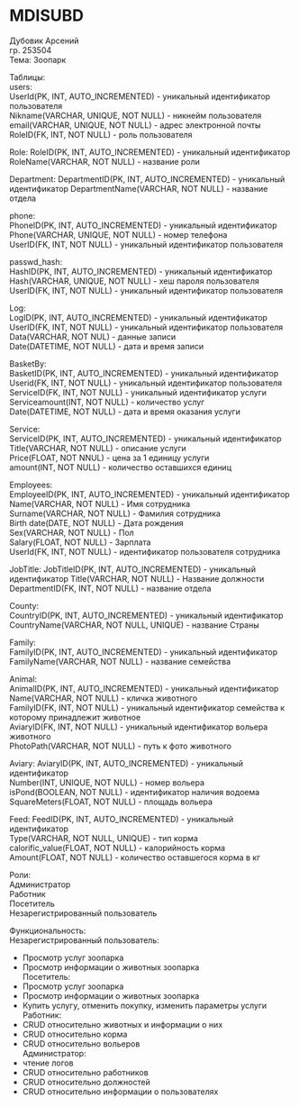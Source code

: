# MDISUBD
Дубовик Арсений  
гр. 253504  
Тема: Зоопарк  

Таблицы:  
users:  
UserId(PK, INT, AUTO_INCREMENTED) - уникальный идентификатор пользователя  
Nikname(VARCHAR, UNIQUE, NOT NULL) - никнейм пользователя  
email(VARCHAR, UNIQUE, NOT NULL) - адрес электронной почты   
RoleID(FK, INT, NOT NULL) - роль пользователя  

Role:
RoleID(PK, INT, AUTO_INCREMENTED) - уникальный идентификатор
RoleName(VARCHAR, NOT NULL) - название роли

Department:
DepartmentID(PK, INT, AUTO_INCREMENTED) - уникальный идентификатор
DepartmentName(VARCHAR, NOT NULL) - название отдела

phone:  
PhoneID(PK, INT, AUTO_INCREMENTED) - уникальный идентификатор  
Phone(VARCHAR, UNIQUE, NOT NULL) - номер телефона  
UserID(FK, INT, NOT NULL) - уникальный идентификатор пользователя  

passwd_hash:  
HashID(PK, INT, AUTO_INCREMENTED) - уникальный идентификатор  
Hash(VARCHAR, UNIQUE, NOT NULL) - хеш пароля пользователя  
UserID(FK, INT, NOT NULL) - уникальный идентификатор пользователя  

Log:  
LogID(PK, INT, AUTO_INCREMENTED) - уникальный идентификатор  
UserID(FK, INT, NOT NULL) - уникальный идентификатор пользователя  
Data(VARCHAR, NOT NUL) - данные записи  
Date(DATETIME, NOT NULL) - дата и время записи  

BasketBy:  
BasketID(PK, INT, AUTO_INCREMENTED) - уникальный идентификатор  
Userid(FK, INT, NOT NULL) - уникальный идентификатор пользователя  
ServiceID(FK, INT, NOT NULL) - уникальный идентификатор услуги  
Serviceamount(INT, NOT NULL) - количество услуг  
Date(DATETIME, NOT NULL) - дата и время оказания услуги  

Service:  
ServiceID(PK, INT, AUTO_INCREMENTED) - уникальный идентификатор  
Title(VARCHAR, NOT NULL) - описание услуги  
Price(FLOAT, NOT NNUL) - цена за 1 единицу услуги  
amount(INT, NOT NULL) - количество оставшихся единиц  

Employees:  
EmployeeID(PK, INT, AUTO_INCREMENTED) - уникальный идентификатор  
Name(VARCHAR, NOT NULL) - Имя сотрудника  
Surname(VARCHAR, NOT NULL) - Фамилия сотрудника  
Birth date(DATE, NOT NULL) - Дата рождения  
Sex(VARCHAR, NOT NULL) - Пол  
Salary(FLOAT, NOT NULL) - Зарплата  
UserId(FK, INT, NOT NULL) - идентификатор пользователя сотрудника  

JobTitle:
JobTitleID(PK, INT, AUTO_INCREMENTED) - уникальный идентификатор
Title(VARCHAR, NOT NULL) - Название должности
DepartmentID(FK, INT, NOT NULL) - название отдела

County:  
CountryID(PK, INT, AUTO_INCREMENTED) - уникальный идентификатор  
CountryName(VARCHAR, NOT NULL, UNIQUE) - название Страны  

Family:  
FamilyID(PK, INT, AUTO_INCREMENTED)  - уникальный идентификатор  
FamilyName(VARCHAR, NOT NULL) - название семейства  

Animal:  
AnimalID(PK, INT, AUTO_INCREMENTED) - уникальный идентификатор  
Name(VARCHAR, NOT NULL) - кличка животного  
FamilyID(FK, INT, NOT NULL) - уникальный идентификатор семейства к которому принадлежит животное  
AviaryID(FK, INT, NOT NULL) - уникальный идентификатор вольера животного  
PhotoPath(VARCHAR, NOT NULL) - путь к фото животного  

Aviary:
AviaryID(PK, INT, AUTO_INCREMENTED) - уникальный идентификатор  
Number(INT, UNIQUE, NOT NULL) - номер вольера  
isPond(BOOLEAN, NOT NULL) - идентификатор наличия водоема  
SquareMeters(FLOAT, NOT NULL) - площадь вольера  

Feed:
FeedID(PK, INT, AUTO_INCREMENTED) - уникальный идентификатор  
Type(VARCHAR, NOT NULL, UNIQUE) - тип корма  
calorific_value(FLOAT, NOT NULL) - калорийность корма  
Amount(FLOAT, NOT NULL) - количество оставшегося корма в кг  

Роли:  
Администратор  
Работник  
Посетитель  
Незарегистрированный пользователь  

Функциональность:  
Незарегистрированный пользователь:  
 - Просмотр услуг зоопарка  
 - Просмотр информации о животных зоопарка  
Посетитель:  
 - Просмотр услуг зоопарка  
 - Просмотр информации о животных зоопарка  
 - Купить услугу, отменить покупку, изменить параметры услуги  
Работник:  
 - CRUD относительно животных и информации о них  
 - CRUD относительно корма  
 - CRUD относительно вольеров  
Администратор:  
 - чтение логов  
 - CRUD относительно работников  
 - CRUD относительно должностей  
 - CRUD относительно информации о пользователях  





